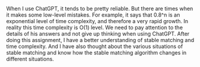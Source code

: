 When I use ChatGPT, it tends to be pretty reliable. But there are times when it makes some low-level mistakes. For example, it says that 0.8^n is an exponential level of time complexity, and therefore a very rapid growth. In reality this time complexity is O(1) level. We need to pay attention to the details of his answers and not give up thinking when using ChatGPT.
After doing this assignment, I have a better understanding of stable matching and time complexity. And I have also thought about the various situations of stable matching and know how the stable matching algorithm changes in different situations.